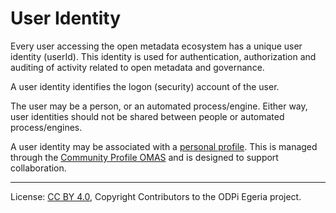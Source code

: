 <!-- SPDX-License-Identifier: CC-BY-4.0 -->
<!-- Copyright Contributors to the ODPi Egeria project. -->

# User Identity

Every user accessing the open metadata ecosystem has a unique user identity (userId).
This identity is used for authentication, authorization and auditing of activity
related to open metadata and governance.

A user identity identifies the logon (security) account of the user.

The user may be a person, or an automated process/engine.
Either way, user identities should not be shared between people or automated process/engines.

A user identity may be associated with a
[personal profile](../../../community-profile/docs/concepts/personal-profile.md).
This is managed through the [Community Profile OMAS](../../../community-profile)
and is designed to support collaboration.




----
License: [CC BY 4.0](https://creativecommons.org/licenses/by/4.0/),
Copyright Contributors to the ODPi Egeria project.